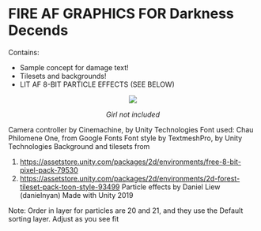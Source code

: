 # FIRE AF GRAPHICS FOR Darkness Decends

Contains: 
- Sample concept for damage text!
- Tilesets and backgrounds!
- LIT AF 8-BIT PARTICLE EFFECTS (SEE BELOW)

<p align="center">
  <img src="./Assets/Graphics/crappy_particle_fx.gif">
</p>

<p align="center">
  <i>Girl not included</i>
</p>

Camera controller by Cinemachine, by Unity Technologies
Font used: Chau Philomene One, from Google Fonts
Font style by TextmeshPro, by Unity Technologies
Background and tilesets from 
1) https://assetstore.unity.com/packages/2d/environments/free-8-bit-pixel-pack-79530
2) https://assetstore.unity.com/packages/2d/environments/2d-forest-tileset-pack-toon-style-93499
Particle effects by Daniel Liew (danielnyan)
Made with Unity 2019

Note: Order in layer for particles are 20 and 21, and they use the Default sorting layer. 
Adjust as you see fit
